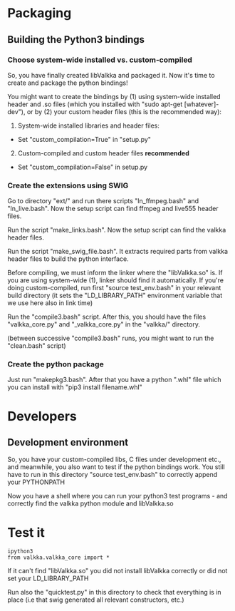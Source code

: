 
# Packaging

## Building the Python3 bindings

### Choose system-wide installed vs. custom-compiled

So, you have finally created libValkka and packaged it.  Now it's time to create and package the python bindings!

You might want to create the bindings by (1) using system-wide installed header and .so files (which you installed with "sudo apt-get [whatever]-dev"), or by (2) your custom header files (this is the recommended way):

1. System-wide installed libraries and header files:
  - Set "custom_compilation=True" in "setup.py" 

2. Custom-compiled and custom header files **recommended**
  - Set "custom_compilation=False" in setup.py

### Create the extensions using SWIG

Go to directory "ext/" and run there scripts "ln_ffmpeg.bash" and "ln_live.bash".  Now the setup script can find ffmpeg and live555 header files.

Run the script "make_links.bash".  Now the setup script can find the valkka header files.

Run the script "make_swig_file.bash".  It extracts required parts from valkka header files to build the python interface.

Before compiling, we must inform the linker where the "libValkka.so" is.  If you are using system-wide (1), linker should find it automatically.  If you're doing custom-compiled, run first "source test_env.bash" in your relevant build directory (it sets the "LD_LIBRARY_PATH" environment variable that we use here also in link time)

Run the "compile3.bash" script.  After this, you should have the files "valkka_core.py" and "_valkka_core.py" in the "valkka/" directory.

(between successive "compile3.bash" runs, you might want to run the "clean.bash" script)

### Create the python package

Just run "makepkg3.bash".  After that you have a python ".whl" file which you can install with "pip3 install filename.whl"

# Developers

## Development environment

So, you have your custom-compiled libs, C files under development etc., and meanwhile, you also want to test if the python bindings work.  You still have to run in this directory "source test_env.bash" to correctly append your PYTHONPATH

Now you have a shell where you can run your python3 test programs - and correctly find the valkka python module and libValkka.so

# Test it

```
ipython3
from valkka.valkka_core import *
```

If it can't find "libValkka.so" you did not install libValkka correctly or did not set your LD_LIBRARY_PATH

Run also the "quicktest.py" in this directory to check that everything is in place (i.e that swig generated all relevant constructors, etc.)

